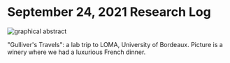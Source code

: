 # September 24, 2021 Research Log
![graphical abstract](bordeaux.jpg)

"Gulliver's Travels": a lab trip to LOMA, University of Bordeaux. Picture is a winery where we had a luxurious French dinner.
